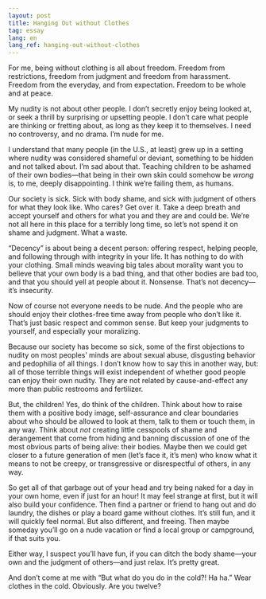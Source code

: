 ```yaml
---
layout: post
title: Hanging Out without Clothes
tag: essay
lang: en
lang_ref: hanging-out-without-clothes
---
```


For me, being without clothing is all about freedom. Freedom from restrictions,
freedom from judgment and freedom from harassment. Freedom from the everyday,
and from expectation. Freedom to be whole and at peace.

My nudity is not about other people. I don’t secretly enjoy being looked at, or
seek a thrill by surprising or upsetting people. I don’t care what people are
thinking or fretting about, as long as they keep it to themselves. I need no
controversy, and no drama. I’m nude for me.

I understand that many people (in the U.S., at least) grew up in a setting where
nudity was considered shameful or deviant, something to be hidden and not talked
about. I’m sad about that. Teaching children to be ashamed of their own
bodies—that being in their own skin could somehow be _wrong_ is, to me, deeply
disappointing. I think we’re failing them, as humans.

Our society is sick. Sick with body shame, and sick with judgment of others for
what they look like. Who cares? Get over it. Take a deep breath and accept
yourself and others for what you and they are and could be. We’re not all here
in this place for a terribly long time, so let’s not spend it on shame and
judgment. What a waste.

“Decency” is about being a decent person: offering respect, helping people, and
following through with integrity in your life. It has nothing to do with your
clothing. Small minds weaving big tales about morality want you to believe that
your own body is a bad thing, and that other bodies are bad too, and that you
should yell at people about it. Nonsense. That’s not decency—it’s insecurity.

Now of course not everyone needs to be nude. And the people who are should enjoy
their clothes-free time away from people who don’t like it. That’s just basic
respect and common sense. But keep your judgments to yourself, and especially
your moralizing.

Because our society has become so sick, some of the first objections to nudity
on most peoples’ minds are about sexual abuse, disgusting behavior and
pedophilia of all things. I don’t know how to say this in another way, but: all
of those terrible things will exist independent of whether good people can enjoy
their own nudity. They are not related by cause-and-effect any more than public
restrooms and fertilizer.

But, the children! Yes, do think of the children. Think about how to raise them
with a positive body image, self-assurance and clear boundaries about who should
be allowed to look at them, talk to them or touch them, in any way. Think about
_not_ creating little cesspools of shame and derangement that come from hiding
and banning discussion of one of the most obvious parts of being alive: their
bodies. Maybe then we could get closer to a future generation of men (let’s face
it, it’s men) who know what it means to not be creepy, or transgressive or
disrespectful of others, in any way.

So get all of that garbage out of your head and try being naked for a day in
your own home, even if just for an hour! It may feel strange at first, but it
will also build your confidence. Then find a partner or friend to hang out and
do laundry, the dishes or play a board game without clothes. It’s still fun, and
it will quickly feel normal. But also different, and freeing. Then maybe someday
you’ll go on a nude vacation or find a local group or campground, if that suits
you.

Either way, I suspect you’ll have fun, if you can ditch the body shame—your own
and the judgment of others—and just relax. It’s pretty great.

And don’t come at me with “But what do you do in the cold?! Ha ha.” Wear clothes
in the cold. Obviously. Are you twelve?

